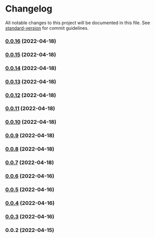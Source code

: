# Changelog

All notable changes to this project will be documented in this file. See [standard-version](https://github.com/conventional-changelog/standard-version) for commit guidelines.

### [0.0.16](https://github.com/klimby/angular-translation-check/compare/v0.0.15...v0.0.16) (2022-04-18)

### [0.0.15](https://github.com/klimby/angular-translation-check/compare/v0.0.14...v0.0.15) (2022-04-18)

### [0.0.14](https://github.com/klimby/angular-translation-check/compare/v0.0.13...v0.0.14) (2022-04-18)

### [0.0.13](https://github.com/klimby/angular-translation-check/compare/v0.0.12...v0.0.13) (2022-04-18)

### [0.0.12](https://github.com/klimby/angular-translation-check/compare/v0.0.11...v0.0.12) (2022-04-18)

### [0.0.11](https://github.com/klimby/angular-translation-check/compare/v0.0.10...v0.0.11) (2022-04-18)

### [0.0.10](https://github.com/klimby/angular-translation-check/compare/v0.0.9...v0.0.10) (2022-04-18)

### [0.0.9](https://github.com/klimby/angular-translation-check/compare/v0.0.8...v0.0.9) (2022-04-18)

### [0.0.8](https://github.com/klimby/angular-translation-check/compare/v0.0.7...v0.0.8) (2022-04-18)

### [0.0.7](https://github.com/klimby/angular-translation-check/compare/v0.0.6...v0.0.7) (2022-04-18)

### [0.0.6](https://github.com/klimby/angular-translation-check/compare/v0.0.5...v0.0.6) (2022-04-16)

### [0.0.5](https://github.com/klimby/angular-translation-check/compare/v0.0.4...v0.0.5) (2022-04-16)

### [0.0.4](https://github.com/klimby/angular-translation-check/compare/v0.0.3...v0.0.4) (2022-04-16)

### [0.0.3](https://github.com/klimby/angular-translation-check/compare/v0.0.2...v0.0.3) (2022-04-16)

### 0.0.2 (2022-04-15)
